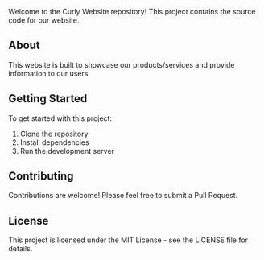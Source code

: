 
Welcome to the Curly Website repository! This project contains the source code for our website.

## About

This website is built to showcase our products/services and provide information to our users.

## Getting Started

To get started with this project:

1. Clone the repository
2. Install dependencies
3. Run the development server

## Contributing

Contributions are welcome! Please feel free to submit a Pull Request.

## License

This project is licensed under the MIT License - see the LICENSE file for details.

